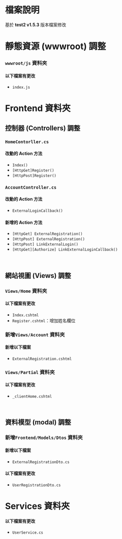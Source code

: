 # 檔案說明

基於 **test2 v1.5.3** 版本檔案修改

# 靜態資源 (wwwroot) 調整

### `wwwroot/js` 資料夾

#### 以下檔案有更改

- `index.js`

# Frontend 資料夾

## 控制器 (Controllers) 調整

### `HomeContorller.cs`

#### 改動的 Action 方法

- `Index()`
- `[HttpGet]Register()`
- `[HttpPost]Register()`

### `AccountController.cs`

#### 改動的 Action 方法

- `ExternalLoginCallback()`

#### 新增的 Action 方法

- `[HttpGet] ExternalRegistration()`
- `[HttpPost] ExternalRegistration()`
- `[HttpPost] LinkExternalLogin()`
- `[HttpGet][Authorize] LinkExternalLoginCallback()`

<br>

## 網站視圖 (Views) 調整

### `Views/Home` 資料夾

#### 以下檔案有更改

- `Index.cshtml`
- `Register.cshtml`：增加姓名欄位

### 新增`Views/Account` 資料夾 

#### 新增以下檔案

- `ExternalRegistration.cshtml`

### `Views/Partial` 資料夾

#### 以下檔案有更改

- `_clientHome.cshtml`

<br>

## 資料模型 (modal) 調整

### 新增`Frontend/Models/Dtos` 資料夾

#### 新增以下檔案

- `ExternalRegistrationDto.cs`

#### 以下檔案有更改

- `UserRegistrationDto.cs`

# Services 資料夾

#### 以下檔案有更改

- `UserService.cs`

<br>
